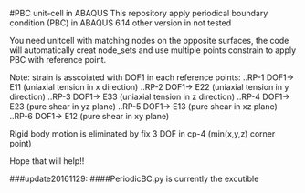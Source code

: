 #PBC unit-cell in ABAQUS
This repository apply periodical boundary condition (PBC) in ABAQUS 6.14
other version in not tested

You need unitcell with matching nodes on the opposite surfaces, the code will automatically creat node_sets
and use multiple points constrain to apply PBC with reference point.

Note: strain is asscoiated with DOF1 in each reference points:
..RP-1 DOF1-> E11 (uniaxial tension in x direction)
..RP-2 DOF1-> E22 (uniaxial tension in y direction)
..RP-3 DOF1-> E33 (uniaxial tension in z direction)
..RP-4 DOF1-> E23 (pure shear in  yz plane)
..RP-5 DOF1-> E13 (pure shear in  xz plane)
..RP-6 DOF1-> E12 (pure shear in  xy plane)

Rigid body motion is eliminated by fix 3 DOF in cp-4 (min(x,y,z) corner point)

Hope that will help!!

###update20161129:
####PeriodicBC.py is currently the excutible 
